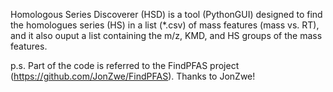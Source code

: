 Homologous Series Discoverer (HSD) is a tool (PythonGUI) designed to find the homologues series (HS) in a list (*.csv) of mass features (mass vs. RT), and it also ouput a list containing the m/z, KMD, and HS groups of the mass features.

p.s. Part of the code is referred to the FindPFAS project (https://github.com/JonZwe/FindPFAS). Thanks to JonZwe!
